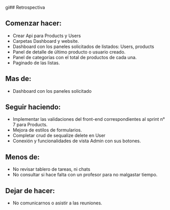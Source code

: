 gi## Retrospectiva

## Comenzar hacer:

- Crear Api para Products  y Users
- Carpetas Dashboard y website.
- Dashboard con los paneles solicitados de listados: Users, products 
- Panel de detalle de último producto o usuario creado.
- Panel de categorías con el total de productos de cada una.
- Paginado de las listas.

## Mas de:

- Dashboard con los paneles solicitado

## Seguir haciendo:

- Implementar las validaciones del front-end correspondientes al sprint n° 7 para Products.
- Mejora de estilos de formularios.
- Completar crud de sequalize delete en User
- Conexión y funcionalidades de vista Admin con sus botones.

## Menos de:

- No revisar tablero de tareas, ni chats
- No consultar si hace falta con un profesor para no malgastar tiempo.

## Dejar de hacer:

- No comunicarnos o asistir a las reuniones.


